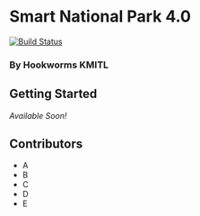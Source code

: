 # Smart National Park 4.0
[![Build Status](https://travis-ci.com/DreamN/HookWorms-Smart-National-Park-4.0.svg?token=TJpXUXyH6FeVTVskWKZU&branch=master)](https://travis-ci.com/DreamN/HookWorms-Smart-National-Park-4.0)
### By Hookworms KMITL
## Getting Started
*Available Soon!*
## Contributors
- A
- B
- C
- D
- E
